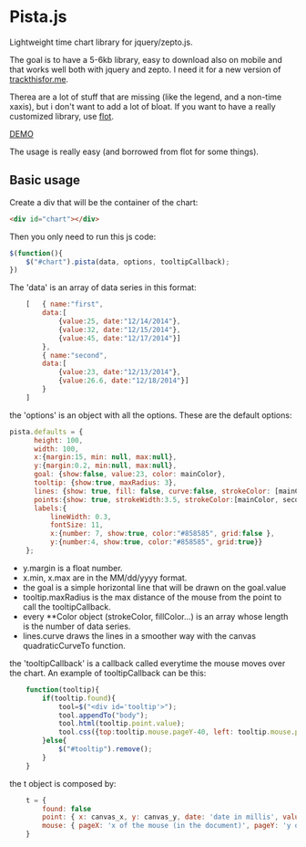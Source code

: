 Pista.js
=======

Lightweight time chart library for jquery/zepto.js.

The goal is to have a 5-6kb library, easy to download also on mobile and that works well both with jquery and zepto.
I need it for a new version of [trackthisfor.me](http://trackthisfor.me "trackthisfor.me").

Therea are a lot of stuff that are missing (like the legend, and a non-time xaxis), but i don't want to add a lot of bloat. If you want to have a really customized library, use [flot](http://flotcharts.org/ "Flot homepage").

[DEMO](http://codepen.io/anon/pen/myGbea)


The usage is really easy (and borrowed from flot for some things).

## Basic usage ##

Create a div that will be the container of the chart:

```html
<div id="chart"></div>
```

Then you only need to run this js code:

```js
$(function(){
	$("#chart").pista(data, options, tooltipCallback);
})
```

The 'data' is an array of data series in this format:

```js
	[	{ name:"first",
		data:[
			{value:25, date:"12/14/2014"},
			{value:32, date:"12/15/2014"},
			{value:45, date:"12/17/2014"}]
		},
		{ name:"second",
		data:[
			{value:23, date:"12/13/2014"},
			{value:26.6, date:"12/18/2014"}]
		}
	]
```

the 'options' is an object with all the options. These are the default options:

```js
pista.defaults = {
      height: 100,
      width: 100,
	  x:{margin:15, min: null, max:null},
	  y:{margin:0.2, min:null, max:null},
	  goal: {show:false, value:23, color: mainColor},
	  tooltip: {show:true, maxRadius: 3},
	  lines: {show: true, fill: false, curve:false, strokeColor: [mainColor, secondaryColor], strokeWidth: 4, fillOpacity: 0.7, fillColor:[mainColor, secondaryColor]},
	  points:{show: true, strokeWidth:3.5, strokeColor:[mainColor, secondaryColor]},
	  labels:{
		  lineWidth: 0.3,
		  fontSize: 11,
		  x:{number: 7, show:true, color:"#858585", grid:false },
		  y:{number:4, show:true, color:"#858585", grid:true}}
    };


```

- y.margin is a float number.
- x.min, x.max are in the MM/dd/yyyy format.
- the goal is a simple horizontal line that will be drawn on the goal.value
- tooltip.maxRadius is the max distance of the mouse from the point to call the tooltipCallback.
- every **Color object (strokeColor, fillColor...) is an array whose length is the number of data series.
- lines.curve draws the lines in a smoother way with the canvas quadraticCurveTo function.



the 'tooltipCallback' is a callback called everytime the mouse moves over the chart. An example of tooltipCallback can be this:


```js
	function(tooltip){
		if(tooltip.found){
			tool=$("<div id='tooltip'>");
			tool.appendTo("body");
			tool.html(tooltip.point.value);
			tool.css({top:tooltip.mouse.pageY-40, left: tooltip.mouse.pageX})
		}else{
			$("#tooltip").remove();
		}
	}
```

the t object is composed by:

```js
	t = {
		found: false
		point: { x: canvas_x, y: canvas_y, date: 'date in millis', value: 'the value of the point'}
		mouse: { pageX: 'x of the mouse (in the document)', pageY: 'y of the mouse (in the document)'}
	}
```	
